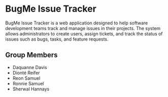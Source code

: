 # BugMe Issue Tracker

BugMe Issue Tracker is a web application designed to help software development teams track and manage issues in their projects. The system allows administrators to create users, assign tickets, and track the status of issues such as bugs, tasks, and feature requests.

## Group Members

- Daquanne Davis
- Dionté Reifer
- Reon Samuel
- Ronnie Samuel
- Sherwal Hannays